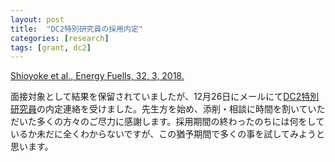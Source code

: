 ```yaml
---
layout: post
title:  "DC2特別研究員の採用内定"
categories: [research]
tags: [grant, dc2]
---
```

[Shioyoke et al., Energy Fuells, 32, 3, 2018.](https://pubs.acs.org/doi/abs/10.1021/acs.energyfuels.7b02733)

面接対象として結果を保留されていましたが、12月26日にメールにて[DC2特別研究員](https://www.jsps.go.jp/j-pd/pd_gaiyo.html)の内定連絡を受けました。先生方を始め、添削・相談に時間を割いていただいた多くの方々のご尽力に感謝します。採用期間の終わったのちには何をしているか未だに全くわからないですが、この猶予期間で多くの事を試してみようと思います。
